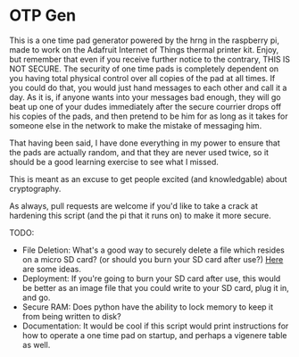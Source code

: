 OTP Gen
===============================

This is a one time pad generator powered by the hrng in the raspberry pi, made to work on the Adafruit Internet of Things thermal printer kit.  Enjoy, but remember that even if you receive further notice to the contrary, THIS IS NOT SECURE.  The security of one time pads is completely dependent on you having total physical
control over all copies of the pad at all times.  If you could do that, you would just hand messages to each other and call it a day.  As it is, if anyone wants into your messages bad enough, they will go beat up one of your dudes immediately after the secure courrier drops off his copies of the pads, and then pretend to
be him for as long as it takes for someone else in the network to make the mistake of messaging him.

That having been said, I have done everything in my power to ensure that the pads are actually random, and that they are never used twice, so it should be a good learning exercise to see what I missed.

This is meant as an excuse to get people excited (and knowledgable) about cryptography.  

As always, pull requests are welcome if you'd like to take a crack at hardening this script (and the pi that it runs on) to make it more secure.

TODO:
* File Deletion:  What's a good way to securely delete a file which resides on a micro SD card? (or should you burn your SD card after use?) [Here](http://www.cyberciti.biz/tips/linux-how-to-delete-file-securely.html) are some ideas.
* Deployment:  If you're going to burn your SD card after use, this would be better as an image file that you could write to your SD card, plug it in, and go.
* Secure RAM: Does python have the ability to lock memory to keep it from being written to disk?
* Documentation: It would be cool if this script would print instructions for how to operate a one time pad on startup, and perhaps a vigenere table as well.
